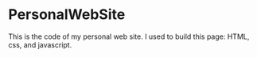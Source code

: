 # PersonalWebSite
This is the code of my personal web site. I used to build this page: HTML, css, and javascript.
